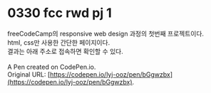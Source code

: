 # 0330 fcc rwd pj 1

freeCodeCamp의 responsive web design 과정의 첫번째 프로젝트이다.</br>
html, css만 사용한 간단한 페이지이다.</br>
결과는 아래 주소로 접속하면 확인할 수 있다.</br></br>
A Pen created on CodePen.io. </br>
Original URL: [https://codepen.io/lyj-ooz/pen/bGgwzbx](https://codepen.io/lyj-ooz/pen/bGgwzbx).


